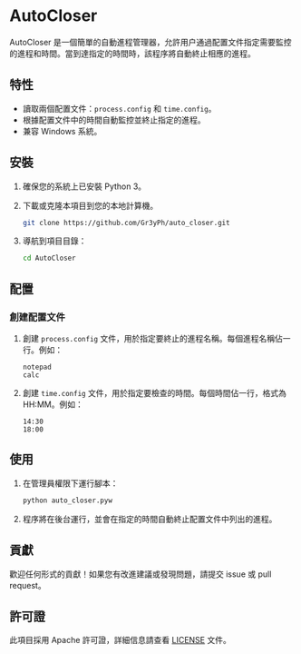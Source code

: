 # AutoCloser

AutoCloser 是一個簡單的自動進程管理器，允許用户通過配置文件指定需要監控的進程和時間。當到達指定的時間時，該程序將自動終止相應的進程。

## 特性

- 讀取兩個配置文件：`process.config` 和 `time.config`。
- 根據配置文件中的時間自動監控並終止指定的進程。
- 兼容 Windows 系統。

## 安裝

1. 確保您的系統上已安裝 Python 3。
2. 下載或克隆本項目到您的本地計算機。

    ```bash
    git clone https://github.com/Gr3yPh/auto_closer.git
    ```

3. 導航到項目目錄：

    ```bash
    cd AutoCloser
    ```

## 配置

### 創建配置文件

1. 創建 `process.config` 文件，用於指定要終止的進程名稱。每個進程名稱佔一行。例如：

    ```
    notepad
    calc
    ```

2. 創建 `time.config` 文件，用於指定要檢查的時間。每個時間佔一行，格式為 HH:MM。例如：

    ```
    14:30
    18:00
    ```

## 使用

1. 在管理員權限下運行腳本：

    ```bash
    python auto_closer.pyw
    ```

2. 程序將在後台運行，並會在指定的時間自動終止配置文件中列出的進程。

## 貢獻

歡迎任何形式的貢獻！如果您有改進建議或發現問題，請提交 issue 或 pull request。

## 許可證

此項目採用 Apache 許可證，詳細信息請查看 [LICENSE](LICENSE) 文件。
